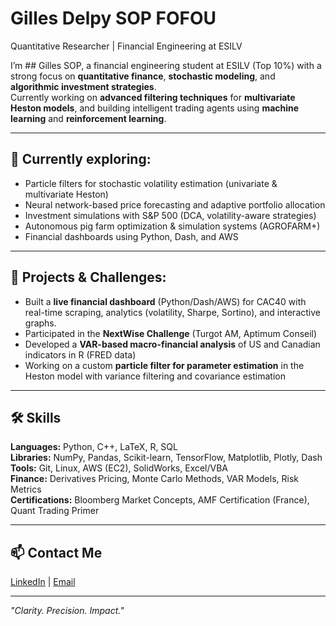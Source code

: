 # Gilles Delpy SOP FOFOU
Quantitative Researcher | Financial Engineering at ESILV 

I’m ## Gilles SOP, a financial engineering student at ESILV (Top 10%) with a strong focus on **quantitative finance**, **stochastic modeling**, and **algorithmic investment strategies**.  
Currently working on **advanced filtering techniques** for **multivariate Heston models**, and building intelligent trading agents using **machine learning** and **reinforcement learning**.

---

## 🌱 Currently exploring:
- Particle filters for stochastic volatility estimation (univariate & multivariate Heston)
- Neural network-based price forecasting and adaptive portfolio allocation
- Investment simulations with S&P 500 (DCA, volatility-aware strategies)
- Autonomous pig farm optimization & simulation systems (AGROFARM+)
- Financial dashboards using Python, Dash, and AWS

---

## 💼 Projects & Challenges:
- Built a **live financial dashboard** (Python/Dash/AWS) for CAC40 with real-time scraping, analytics (volatility, Sharpe, Sortino), and interactive graphs.
- Participated in the **NextWise Challenge** (Turgot AM, Aptimum Conseil)
- Developed a **VAR-based macro-financial analysis** of US and Canadian indicators in R (FRED data)
- Working on a custom **particle filter for parameter estimation** in the Heston model with variance filtering and covariance estimation

---

## 🛠 Skills

**Languages:** Python, C++, LaTeX, R, SQL  
**Libraries:** NumPy, Pandas, Scikit-learn, TensorFlow, Matplotlib, Plotly, Dash  
**Tools:** Git, Linux, AWS (EC2), SolidWorks, Excel/VBA  
**Finance:** Derivatives Pricing, Monte Carlo Methods, VAR Models, Risk Metrics  
**Certifications:** Bloomberg Market Concepts, AMF Certification (France), Quant Trading Primer

---

## 📫 Contact Me  
[LinkedIn](https://www.linkedin.com/in/...) | [Email](mailto:your.email@domain.com)

---

_"Clarity. Precision. Impact."_  
